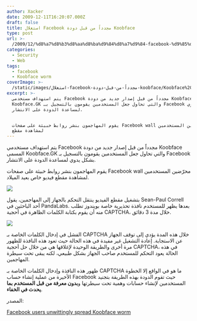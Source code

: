 ```yaml
---
author: Xacker
date: 2009-12-11T16:20:07.000Z
draft: false
title: استغلال Facebook مجدداً من قبل دودة Koobface
type: post
url: >-
  /2009/12/%d8%a7%d8%b3%d8%aa%d8%ba%d9%84%d8%a7%d9%84-facebook-%d9%85%d8%ac%d8%af%d8%af%d8%a7%d9%8b-%d9%85%d9%86-%d9%82%d8%a8%d9%84-%d8%af%d9%88%d8%af%d8%a9-koobface/
categories:
  - Security
  - Web
tags:
  - facebook
  - Koobface worm
coverImage: >-
  /static/images/استغلال-facebook-مجدداً-من-قبل-دودة-koobface/Koobface%20fake%20Santa%20videox-large.jpg
excerpt: >-
  يتم استهداف مستخدمي Facebook مجدداً من قبل إصدار جديد من دودة Koobface المسمى
  Koobface.GK والتي تحاول جعل المستخدمين يقومون بالتسجيل بـ Facebook بشكل يدوي
  لمساعدة الدودة على الانتشار.


  يقوم المهاجمون بنشر روابط خبيثة على صفحات Facebook wall محرّضين المستخدمين
  لمشاهدة مقطع
---
```

يتم استهداف مستخدمي Facebook مجدداً من قبل إصدار جديد من دودة Koobface المسمى Koobface.GK والتي تحاول جعل المستخدمين يقومون بالتسجيل بـ Facebook بشكل يدوي لمساعدة الدودة على الانتشار.

يقوم المهاجمون بنشر روابط خبيثة على صفحات Facebook wall محرّضين المستخدمين لمشاهدة مقطع فيديو خاص بعيد الميلاد.

![](/static/images/استغلال-facebook-مجدداً-من-قبل-دودة-koobface/Koobface%20fake%20Santa%20videox-large.jpg)

بتشغيل مقطع الفيديو ينتقل التحكم بالجهاز إلى المهاجمين، يقول Sean-Paul Correll أحد الباحثين في PandaLabs. بعدها يظهر للمستخدم نافذة تحذيرية خاصة بويندوز تطلب منه أن يقوم بكتابة الكلمات الظاهرة في أحجية CAPTCHA، خلال مدة 3 دقائق.

![](/static/images/استغلال-facebook-مجدداً-من-قبل-دودة-koobface/koobface%20captchax-inset-community.jpg)

الفشل في إدخال الكلمات الخاصة بـ CAPTCHA خلال هذه المدة يؤدي إلى توقف الجهاز عن الاستجابة. إعادة التشغيل غير مفيدة في هذه الحالة حيث تعود هذه النافذة للظهور مرة أخرى والطريقة الوحيدة لإغلاقها هي من خلال حل أحجية CAPTCHA، في هذه الحالة يعود التحكم للمستخدم صاحب الجهاز بشكل طبيعي، لكنه يبقى تحت سيطرة المهاجمين.

ظهور هذه النافذة وإدخال الكلمات الخاصة بـ CAPTCHA ما هو في الواقع إلا الخطوة الأخيرة من عملية إنشاء حساب Facebook حيث تقوم الدودة بهذه الطريقة بتجنيد المستخدمين لإنشاء حسابات وهمية تحت سيطرتها و**بدون معرفة من قبل المستخدم بما يحدث في الخفاء**.

المصدر:

[Facebook users unwittingly spread Koobface worm](http://content.usatoday.com/communities/technologylive/post/2009/12/koobface-compels-facebook-victims-to-help-spread-worm-/1)
